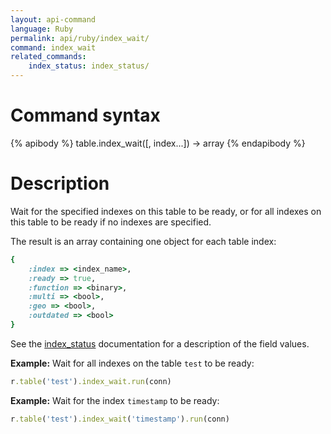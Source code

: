 ```yaml
---
layout: api-command
language: Ruby
permalink: api/ruby/index_wait/
command: index_wait
related_commands:
    index_status: index_status/
---
```


# Command syntax #

{% apibody %}
table.index_wait([, index...]) &rarr; array
{% endapibody %}

# Description #


Wait for the specified indexes on this table to be ready, or for all
indexes on this table to be ready if no indexes are specified.

The result is an array containing one object for each table index:

```rb
{
    :index => <index_name>,
    :ready => true,
    :function => <binary>,
    :multi => <bool>,
    :geo => <bool>,
    :outdated => <bool>
}
```

See the [index_status](/api/ruby/index_status) documentation for a description of the field values.


__Example:__ Wait for all indexes on the table `test` to be ready:

```rb
r.table('test').index_wait.run(conn)
```

__Example:__ Wait for the index `timestamp` to be ready:

```rb
r.table('test').index_wait('timestamp').run(conn)
```
